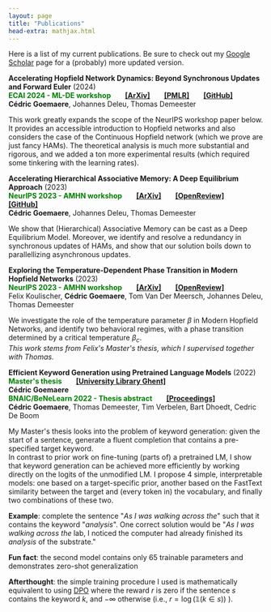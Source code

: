 ```yaml
---
layout: page
title: "Publications"
head-extra: mathjax.html
---
```


Here is a list of my current publications. Be sure to check out my [Google Scholar](https://scholar.google.be/citations?user=4BQ4DZsAAAAJ) page for a (probably) more updated version.

**Accelerating Hopfield Network Dynamics: Beyond Synchronous Updates and Forward Euler** (2024) \
**<font color='green'>ECAI 2024 - ML-DE workshop</font>**  [**[ArXiv]**](https://arxiv.org/abs/2311.15673v2)  [**[PMLR]**](https://proceedings.mlr.press/v255/goemaere24a.html)  [**[GitHub]**](https://github.com/cgoemaere/hopdeq)  \
**Cédric Goemaere**, Johannes Deleu, Thomas Demeester

This work greatly expands the scope of the NeurIPS workshop paper below. It provides an accessible introduction to Hopfield networks and also considers the case of the Continuous Hopfield network (which we prove are just fancy HAMs). The theoretical analysis is much more substantial and rigorous, and we added a ton more experimental results (which required some tinkering with the learning rates).

**Accelerating Hierarchical Associative Memory: A Deep Equilibrium Approach** (2023) \
**<font color='green'>NeurIPS 2023 - AMHN workshop</font>**  [**[ArXiv]**](https://arxiv.org/abs/2311.15673v1)  [**[OpenReview]**](https://openreview.net/forum?id=Vmndp6HnfR)  [**[GitHub]**](https://github.com/cgoemaere/hopdeq/tree/NeurIPS23_AMHN_workshop_code)  \
**Cédric Goemaere**, Johannes Deleu, Thomas Demeester

We show that (Hierarchical) Associative Memory can be cast as a Deep Equilibrium Model. Moreover, we identify and resolve a redundancy in synchronous updates of HAMs, and show that our solution boils down to parallellizing asynchronous updates.

**Exploring the Temperature-Dependent Phase Transition in Modern Hopfield Networks** (2023) \
**<font color='green'>NeurIPS 2023 - AMHN workshop</font>**  [**[ArXiv]**](https://arxiv.org/abs/2311.18434)  [**[OpenReview]**](https://openreview.net/forum?id=AXiMq2k4cb) \
Felix Koulischer, **Cédric Goemaere**, Tom Van Der Meersch, Johannes Deleu, Thomas Demeester

We investigate the role of the temperature parameter $\beta$ in Modern Hopfield Networks, and identify two behavioral regimes, with a phase transition determined by a critical temperature $\beta_c$. \
*This work stems from Felix's Master's thesis, which I supervised together with Thomas.*

**Efficient Keyword Generation using Pretrained Language Models** (2022) \
**<font color='green'>Master's thesis</font>**  [**[University Library Ghent]**](https://lib.ugent.be/en/catalog/rug01:003063469) \
**Cédric Goemaere** \
**<font color='green'>BNAIC/BeNeLearn 2022 - Thesis abstract</font>**  [**[Proceedings]**](https://bnaic2022.uantwerpen.be/wp-content/uploads/BNAICBeNeLearn_2022_submission_4135.pdf) \
**Cédric Goemaere**, Thomas Demeester, Tim Verbelen, Bart Dhoedt, Cedric De Boom

My Master's thesis looks into the problem of keyword generation: given the start of a sentence, generate a fluent completion that contains a pre-specified target keyword. \
In contrast to prior work on fine-tuning (parts of) a pretrained LM, I show that keyword generation can be achieved more efficiently by working directly on the logits of the unmodified LM. I propose 4 simple, interpretable models: one based on a target-specific prior, another based on the FastText similarity between the target and (every token in) the vocabulary, and finally two combinations of these two.

**Example**: complete the sentence "*As I was walking across the*" such that it contains the keyword "*analysis*". One correct solution would be "*As I was walking across the* lab, I noticed the computer had already finished its *analysis* of the substrate."

**Fun fact**: the second model contains only 65 trainable parameters and demonstrates zero-shot generalization

**Afterthought**: the simple training procedure I used is mathematically equivalent to using [DPO](https://arxiv.org/abs/2305.18290) where the reward $r$ is zero if the sentence $s$ contains the keyword $k$, and $-\infty$ otherwise (i.e., $r=\log(\mathbb{1}(k \in s))$ ).
